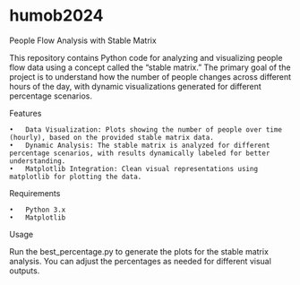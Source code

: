 # humob2024

People Flow Analysis with Stable Matrix

This repository contains Python code for analyzing and visualizing people flow data using a concept called the “stable matrix.” The primary goal of the project is to understand how the number of people changes across different hours of the day, with dynamic visualizations generated for different percentage scenarios.

Features

	•	Data Visualization: Plots showing the number of people over time (hourly), based on the provided stable matrix data.
	•	Dynamic Analysis: The stable matrix is analyzed for different percentage scenarios, with results dynamically labeled for better understanding.
	•	Matplotlib Integration: Clean visual representations using matplotlib for plotting the data.

Requirements

	•	Python 3.x
	•	Matplotlib

Usage

Run the best_percentage.py to generate the plots for the stable matrix analysis. You can adjust the percentages as needed for different visual outputs.

